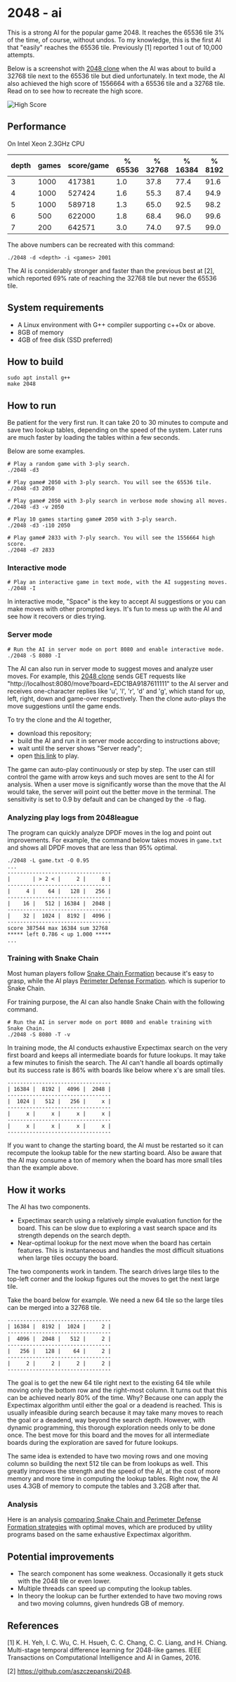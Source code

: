 # 2048 - ai

This is a strong AI for the popular game 2048. It reaches the 65536 tile 3% of the
time, of course, without undos. To my knowledge, this is the first AI that "easily"
reaches the 65536 tile. Previously [1] reported 1 out of 10,000 attempts.

Below is a screenshot with [2048 clone](https://github.com/macroxue/2048-clone)
when the AI was about to build a 32768 tile next to the 65536 tile but died
unfortunately. In text mode, the AI also achieved the high score of 1556664
with a 65536 tile and a 32768 tile. Read on to see how to recreate the high
score.

![High Score](https://github.com/macroxue/2048-ai/blob/master/highscore.png)

## Performance

On Intel Xeon 2.3GHz CPU

|depth |games |score/game|% 65536|% 32768|% 16384|% 8192|moves/s|seconds/game|
|------|------|----------|-------|-------|-------|------|-------|------------|
|3     | 1000 |  417381  | 1.0   | 37.8  | 77.4  | 91.6 | 5000  |3   |
|4     | 1000 |  527424  | 1.6   | 55.3  | 87.4  | 94.9 | 1500  |12  |
|5     | 1000 |  589718  | 1.3   | 65.0  | 92.5  | 98.2 | 500   |42  |
|6     | 500  |  622000  | 1.8   | 68.4  | 96.0  | 99.6 | 150   |130 |
|7     | 200  |  642571  | 3.0   | 74.0  | 97.5  | 99.0 | 50    |430 |

The above numbers can be recreated with this command:
```
./2048 -d <depth> -i <games> 2001
```
The AI is considerably stronger and faster than the previous best at [2], which
reported 69% rate of reaching the 32768 tile but never the 65536 tile.


## System requirements

 * A Linux environment with G++ compiler supporting c++0x or above.
 * 8GB of memory
 * 4GB of free disk (SSD preferred)

## How to build
```
sudo apt install g++
make 2048
```

## How to run

Be patient for the very first run. It can take 20 to 30 minutes to compute and
save two lookup tables, depending on the speed of the system. Later runs are
much faster by loading the tables within a few seconds.

Below are some examples.
```
# Play a random game with 3-ply search.
./2048 -d3

# Play game# 2050 with 3-ply search. You will see the 65536 tile.
./2048 -d3 2050

# Play game# 2050 with 3-ply search in verbose mode showing all moves.
./2048 -d3 -v 2050

# Play 10 games starting game# 2050 with 3-ply search.
./2048 -d3 -i10 2050

# Play game# 2833 with 7-ply search. You will see the 1556664 high score.
./2048 -d7 2833
```

### Interactive mode

```
# Play an interactive game in text mode, with the AI suggesting moves.
./2048 -I
```

In interactive mode, "Space" is the key to accept AI suggestions or you can make
moves with other prompted keys. It's fun to mess up with the AI and see how it
recovers or dies trying.


### Server mode

```
# Run the AI in server mode on port 8080 and enable interactive mode.
./2048 -S 8080 -I
```

The AI can also run in server mode to suggest moves and analyze user moves.
For example, this [2048 clone](https://github.com/macroxue/2048-clone) sends
GET requests like "http://localhost:8080/move?board=EDC1BA9187611111" to the
AI server and receives one-character replies like 'u', 'l', 'r', 'd' and 'g',
which stand for up, left, right, down and game-over respectively. Then the
clone auto-plays the move suggestions until the game ends.

To try the clone and the AI together,
 * download this repository;
 * build the AI and run it in server mode according to instructions above;
 * wait until the server shows "Server ready";
 * open [this link](https://macroxue.github.io/2048-clone) to play.

The game can auto-play continuously or step by step. The user can still control
the game with arrow keys and such moves are sent to the AI for analysis.  When
a user move is significantly worse than the move that the AI would take, the
server will point out the better move in the terminal. The sensitivity is set
to 0.9 by default and can be changed by the `-O` flag.

### Analyzing play logs from 2048league

The program can quickly analyze DPDF moves in the log and point out improvements.
For example, the command below takes moves in `game.txt` and shows all DPDF moves
that are less than 95% optimal.

```
./2048 -L game.txt -O 0.95
...
---------------------------------
|       | > 2 < |     2 |     8 |
---------------------------------
|     4 |    64 |   128 |   256 |
---------------------------------
|    16 |   512 | 16384 |  2048 |
---------------------------------
|    32 |  1024 |  8192 |  4096 |
---------------------------------
score 387544 max 16384 sum 32768
***** left 0.786 < up 1.000 *****
...
```

### Training with Snake Chain

Most human players follow [Snake Chain Formation](https://2048masters.com/lessons/)
because it's easy to grasp, while the AI plays
[Perimeter Defense Formation](https://2048masters.com/lessons/pdf/training-1/index.html).
which is superior to Snake Chain.

For training purpose, the AI can also handle Snake Chain with the following
command.

```
# Run the AI in server mode on port 8080 and enable training with Snake Chain.
./2048 -S 8080 -T -v
```

In training mode, the AI conducts exhaustive Expectimax search on the very
first board and keeps all intermediate boards for future lookups. It may take a
few minutes to finish the search. The AI can't handle all boards optimally but
its success rate is 86% with boards like below where x's are small tiles.

```
---------------------------------
| 16384 |  8192 |  4096 |  2048 |
---------------------------------
|  1024 |   512 |   256 |     x |
---------------------------------
|     x |     x |     x |     x |
---------------------------------
|     x |     x |     x |     x |
---------------------------------
```

If you want to change the starting board, the AI must be restarted so it can
recompute the lookup table for the new starting board. Also be aware that the
AI may consume a ton of memory when the board has more small tiles than the
example above.

## How it works

The AI has two components.
 * Expectimax search using a relatively simple evaluation function for the board.
   This can be slow due to exploring a vast search space and its strength
   depends on the search depth.
 * Near-optimal lookup for the next move when the board has certain features.
   This is instantaneous and handles the most difficult situations when large tiles
   occupy the board.

The two components work in tandem. The search drives large tiles to the top-left
corner and the lookup figures out the moves to get the next large tile.

Take the board below for example. We need a new 64 tile so the large tiles can
be merged into a 32768 tile.
```
---------------------------------
| 16384 |  8192 |  1024 |     2 |
---------------------------------
|  4096 |  2048 |   512 |     2 |
---------------------------------
|   256 |   128 |    64 |     2 |
---------------------------------
|     2 |     2 |     2 |     2 |
---------------------------------
```
The goal is to get the new 64 tile right next to the existing 64 tile while
moving only the bottom row and the right-most column. It turns out that this
can be achieved nearly 80% of the time. Why? Because one can apply the
Expectimax algorithm until either the goal or a deadend is reached. This is
usually infeasible during search because it may take many moves to reach the
goal or a deadend, way beyond the search depth.  However, with dynamic
programming, this thorough exploration needs only to be done once. The best
move for this board and the moves for all intermediate boards during
the exploration are saved for future lookups.

The same idea is extended to have two moving rows and one moving column so
building the next 512 tile can be from lookups as well. This greatly improves
the strength and the speed of the AI, at the cost of more memory and more time
in computing the lookup tables.  Right now, the AI uses 4.3GB of memory
to compute the tables and 3.2GB after that.

### Analysis

Here is an analysis [comparing Snake Chain and Perimeter Defense Formation
strategies](https://github.com/macroxue/2048-ai/tree/master/analysis) with
optimal moves, which are produced by utility programs based on the same
exhaustive Expectimax algorithm.


## Potential improvements

 * The search component has some weakness. Occasionally it gets stuck with the
2048 tile or even lower.
 * Multiple threads can speed up computing the lookup tables.
 * In theory the lookup can be further extended to have two moving rows and two
moving columns, given hundreds GB of memory.

## References
[1] K. H. Yeh, I. C. Wu, C. H. Hsueh, C. C. Chang, C. C. Liang, and
H. Chiang. Multi-stage temporal difference learning for 2048-like
games. IEEE Transactions on Computational Intelligence and AI in
Games, 2016.

[2] https://github.com/aszczepanski/2048.
